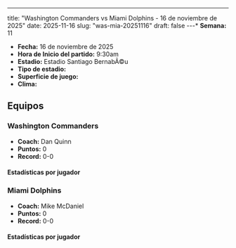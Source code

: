 ---
title: "Washington Commanders vs Miami Dolphins - 16 de noviembre de 2025"
date: 2025-11-16
slug: "was-mia-20251116"
draft: false
---* **Semana:** 11
* **Fecha:** 16 de noviembre de 2025
* **Hora de Inicio del partido:** 9:30am
* **Estadio:** Estadio Santiago BernabÃ©u
* **Tipo de estadio:** 
* **Superficie de juego:** 
* **Clima:** 

## Equipos


### Washington Commanders
* **Coach:** Dan Quinn
* **Puntos:** 0
* **Record:** 0-0

#### Estadísticas por jugador
### Miami Dolphins
* **Coach:** Mike McDaniel
* **Puntos:** 0
* **Record:** 0-0

#### Estadísticas por jugador